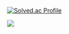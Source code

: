 [![Solved.ac Profile](http://mazassumnida.wtf/api/v2/generate_badge?boj=inhan1009)](https://solved.ac/inhan1009)


<img align="center" src="https://github-readme-stats.vercel.app/api?username=inhwanK&show_icons=true" />


<!--

- 프로필 꾸미기 stat 등... -
https://github.com/anuraghazra/github-readme-stats

Here are some ideas to get you started:

- 🔭 I’m currently working on ...
- 🌱 I’m currently learning ...
- 👯 I’m looking to collaborate on ...
- 🤔 I’m looking for help with ...
- 💬 Ask me about ...
- 📫 How to reach me: ...
- 😄 Pronouns: ...
- ⚡ Fun fact: ...

-->
